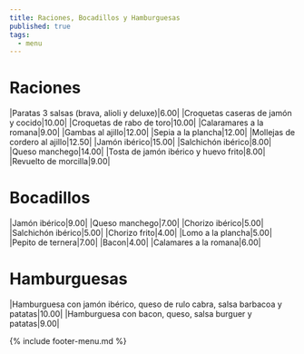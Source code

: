 ```yaml
---
title: Raciones, Bocadillos y Hamburguesas
published: true
tags:
  - menu
---
```


# Raciones

|Paratas 3 salsas (brava, alioli y deluxe)|6.00|
|Croquetas caseras de jamón y cocido|10.00|
|Croquetas de rabo de toro|10.00|
|Calaramares a la romana|9.00|
|Gambas al ajillo|12.00|
|Sepia a la plancha|12.00|
|Mollejas de cordero al ajillo|12.50|
|Jamón ibérico|15.00|
|Salchichón ibérico|8.00|
|Queso manchego|14.00|
|Tosta de jamón ibérico y huevo frito|8.00|
|Revuelto de morcilla|9.00|

# Bocadillos

|Jamón ibérico|9.00|
|Queso manchego|7.00|
|Chorizo ibérico|5.00|
|Salchichón ibérico|5.00|
|Chorizo frito|4.00|
|Lomo a la plancha|5.00|
|Pepito de ternera|7.00|
|Bacon|4.00|
|Calamares a la romana|6.00|

# Hamburguesas

|Hamburguesa con jamón ibérico, queso de rulo cabra, salsa barbacoa y patatas|10.00|
|Hamburguesa con bacon, queso, salsa burguer y patatas|9.00|

{% include footer-menu.md %}